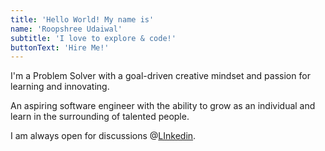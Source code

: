```yaml
---
title: 'Hello World! My name is'
name: 'Roopshree Udaiwal'
subtitle: 'I love to explore & code!'
buttonText: 'Hire Me!'
---
```


I'm a Problem Solver with a goal-driven creative mindset and passion for learning and innovating.

An aspiring software engineer with the ability to grow as an individual and learn in the surrounding of talented people.

I am always open for discussions @[LInkedin](https://www.linkedin.com/in/roopshree-udaiwal-2831031b5/).
